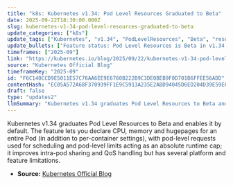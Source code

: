 ```yaml
---
title: "k8s: Kubernetes v1.34: Pod Level Resources Graduated to Beta"
date: 2025-09-22T18:30:00.000Z
slug: kubernetes-v1-34-pod-level-resources-graduated-to-beta
update_categories: ["k8s"]
update_tags: ["Kubernetes", "v1.34", "PodLevelResources", "Beta", "resource-management", "scheduling", "Linux-only", "feature-gate", "limitations"]
update_bullets: ["Feature status: Pod Level Resources is Beta in v1.34 and enabled by default; ensure the PodLevelResources feature gate is active across control plane and nodes.", "What it does: allows specifying cpu, memory and hugepages at the Pod spec level so containers within the Pod can share the Pod's resource budget.", "Precedence: when both pod-level and container-level resources exist, pod-level requests/limits take precedence for scheduling and enforcement.", "Scheduling: if a pod-level request is set, the scheduler uses that value (not the sum of container requests) to place the Pod.", "Runtime enforcement: the pod-level limit is a hard ceiling for aggregate container usage — total consumption cannot exceed it.", "Resource sharing: containers may borrow unused capacity from others in the Pod (bursting) so long as the aggregate stays within pod limits; container requests create intra-pod priority during contention.", "QoS and OOM: pod-level resources influence Pod QoS class and are considered in OOM score adjustments on Linux nodes.", "Limitations: in-place resizing of pod-level resources is not supported in v1.34; only CPU, memory and hugepages are supported at pod-level.", "Platform restrictions: pod-level resources are not supported for Windows pods — API server or Kubelet will reject such Pods depending on how Windows is targeted.", "Compatibility notes: Topology Manager, Memory Manager and CPU Manager do not currently align pods/containers based on pod-level resources.", "Getting started & feedback: requires Kubernetes >= v1.34; test on Linux clusters and report issues via Slack (#sig-node), mailing lists or GitHub issues/PRs."]
timeframes: ["2025-09"]
link: "https://kubernetes.io/blog/2025/09/22/kubernetes-v1-34-pod-level-resources/"
source: "Kubernetes Official Blog"
timeframeKey: "2025-09"
id: "F6C140CCD9E5011E57C76AA6EE9E6760B222B9C3DE0BEB9F0D701B6FFEE56ADD"
contentHash: "EC05A572A68F370939FF1E9C5913A235E2ABD94045D6ED204D39E59E61A5938A"
draft: false
type: "updates2"
llmSummary: "Kubernetes v1.34 graduates Pod Level Resources to Beta and enables it by default. The feature lets you declare CPU, memory and hugepages for an entire Pod (in addition to per-container settings), with pod-level requests used for scheduling and pod-level limits acting as an absolute runtime cap; it improves intra-pod sharing and QoS handling but has several platform and feature limitations."
---
```


Kubernetes v1.34 graduates Pod Level Resources to Beta and enables it by default. The feature lets you declare CPU, memory and hugepages for an entire Pod (in addition to per-container settings), with pod-level requests used for scheduling and pod-level limits acting as an absolute runtime cap; it improves intra-pod sharing and QoS handling but has several platform and feature limitations.

- **Source:** [Kubernetes Official Blog](https://kubernetes.io/blog/2025/09/22/kubernetes-v1-34-pod-level-resources/)
